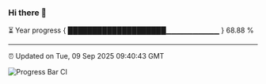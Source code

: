 ### Hi there 👋

⏳ Year progress { ████████████████████▁▁▁▁▁▁▁▁▁▁ } 68.88 %

---

⏰ Updated on Tue, 09 Sep 2025 09:40:43 GMT

![Progress Bar CI](https://github.com/IshwaranRudhara/GIT-ACTION/workflows/Progress%20Bar%20CI/badge.svg)

